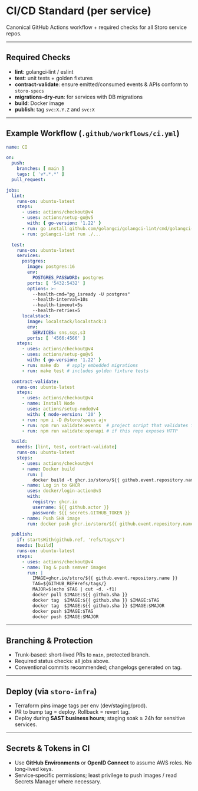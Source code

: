 # CI/CD Standard (per service)

Canonical GitHub Actions workflow + required checks for all Storo service repos.

---

## Required Checks
- **lint**: golangci‑lint / eslint
- **test**: unit tests + golden fixtures
- **contract‑validate**: ensure emitted/consumed events & APIs conform to `storo-specs`
- **migrations‑dry‑run**: for services with DB migrations
- **build**: Docker image
- **publish**: tag `svc:X.Y.Z` and `svc:X`

---

## Example Workflow (`.github/workflows/ci.yml`)

```yaml
name: CI

on:
  push:
    branches: [ main ]
    tags: [ 'v*.*.*' ]
  pull_request:

jobs:
  lint:
    runs-on: ubuntu-latest
    steps:
      - uses: actions/checkout@v4
      - uses: actions/setup-go@v5
        with: { go-version: '1.22' }
      - run: go install github.com/golangci/golangci-lint/cmd/golangci-lint@latest
      - run: golangci-lint run ./...

  test:
    runs-on: ubuntu-latest
    services:
      postgres:
        image: postgres:16
        env:
          POSTGRES_PASSWORD: postgres
        ports: [ '5432:5432' ]
        options: >-
          --health-cmd="pg_isready -U postgres"
          --health-interval=10s
          --health-timeout=5s
          --health-retries=5
      localstack:
        image: localstack/localstack:3
        env:
          SERVICES: sns,sqs,s3
        ports: [ '4566:4566' ]
    steps:
      - uses: actions/checkout@v4
      - uses: actions/setup-go@v5
        with: { go-version: '1.22' }
      - run: make db   # apply embedded migrations
      - run: make test # includes golden fixture tests

  contract-validate:
    runs-on: ubuntu-latest
    steps:
      - uses: actions/checkout@v4
      - name: Install Node
        uses: actions/setup-node@v4
        with: { node-version: '20' }
      - run: npm i -D @storo/specs ajv
      - run: npm run validate:events  # project script that validates fixtures/outbound payloads
      - run: npm run validate:openapi # if this repo exposes HTTP

  build:
    needs: [lint, test, contract-validate]
    runs-on: ubuntu-latest
    steps:
      - uses: actions/checkout@v4
      - name: Docker build
        run: |
          docker build -t ghcr.io/storo/${{ github.event.repository.name }}:${{ github.sha }} .
      - name: Log in to GHCR
        uses: docker/login-action@v3
        with:
          registry: ghcr.io
          username: ${{ github.actor }}
          password: ${{ secrets.GITHUB_TOKEN }}
      - name: Push SHA image
        run: docker push ghcr.io/storo/${{ github.event.repository.name }}:${{ github.sha }}

  publish:
    if: startsWith(github.ref, 'refs/tags/v')
    needs: [build]
    runs-on: ubuntu-latest
    steps:
      - uses: actions/checkout@v4
      - name: Tag & push semver images
        run: |
          IMAGE=ghcr.io/storo/${{ github.event.repository.name }}
          TAG=${GITHUB_REF#refs/tags/}
          MAJOR=$(echo $TAG | cut -d. -f1)
          docker pull $IMAGE:${{ github.sha }}
          docker tag  $IMAGE:${{ github.sha }} $IMAGE:$TAG
          docker tag  $IMAGE:${{ github.sha }} $IMAGE:$MAJOR
          docker push $IMAGE:$TAG
          docker push $IMAGE:$MAJOR
```

---

## Branching & Protection
- Trunk‑based: short‑lived PRs to `main`, protected branch.
- Required status checks: all jobs above.
- Conventional commits recommended; changelogs generated on tag.

---

## Deploy (via `storo-infra`)
- Terraform pins image tags per env (dev/staging/prod).
- PR to bump tag = deploy. Rollback = revert tag.
- Deploy during **SAST business hours**; staging soak ≥ 24h for sensitive services.

---

## Secrets & Tokens in CI
- Use **GitHub Environments** or **OpenID Connect** to assume AWS roles. No long‑lived keys.
- Service‑specific permissions; least privilege to push images / read Secrets Manager where necessary.
